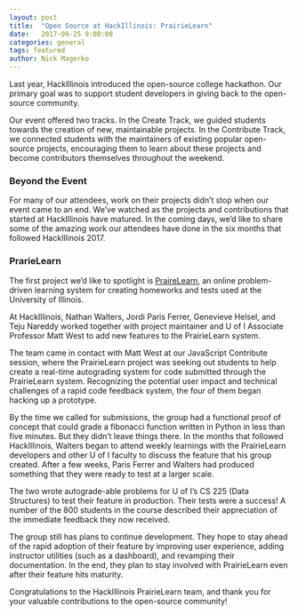 ```yaml
---
layout: post
title:  "Open Source at HackIllinois: PrairieLearn"
date:   2017-09-25 9:00:00
categories: general
tags: featured
author: Nick Magerko
---
```


Last year, HackIllinois introduced the open-source college hackathon. Our primary goal was to support student developers in giving back to the open-source community. 

Our event offered two tracks. In the Create Track, we guided students towards the creation of new, maintainable projects. In the Contribute Track, we connected students with the maintainers of existing popular open-source projects, encouraging them to learn about these projects and become contributors themselves throughout the weekend.

### Beyond the Event
For many of our attendees, work on their projects didn’t stop when our event came to an end. We’ve watched as the projects and contributions that started at HackIllinois have matured. In the coming days, we’d like to share some of the amazing work our attendees have done in the six months that followed HackIllinois 2017.

### PrarieLearn
The first project we’d like to spotlight is [PraireLearn](https://github.com/PrairieLearn/PrairieLearn), an online problem-driven learning system for creating homeworks and tests used at the University of Illinois. 

At HackIllinois, Nathan Walters, Jordi Paris Ferrer, Genevieve Helsel, and Teju Nareddy worked together with project maintainer and U of I Associate Professor Matt West to add new features to the PrairieLearn system. 

The team came in contact with Matt West at our JavaScript Contribute session, where the PrairieLearn project was seeking out students to help create a real-time autograding system for code submitted through the PrairieLearn system. Recognizing the potential user impact and technical challenges of a rapid code feedback system, the four of them began hacking up a prototype. 

By the time we called for submissions, the group had a functional proof of concept that could grade a fibonacci function written in Python in less than five minutes. But they didn’t leave things there. In the months that followed HackIllinois, Walters began to attend weekly learnings with the PrairieLearn developers and other U of I faculty to discuss the feature that his group created. After a few weeks, Paris Ferrer and Walters had produced something that they were ready to test at a larger scale.

The two wrote autograde-able problems for U of I’s CS 225 (Data Structures) to test their feature in production. Their tests were a success! A number of the 800 students in the course described their appreciation of the immediate feedback they now received.

The group still has plans to continue development. They hope to stay ahead of the rapid adoption of their feature by improving user experience, adding instructor utilities (such as a dashboard), and revamping their documentation. In the end, they plan to stay involved with PrairieLearn even after their feature hits maturity.

Congratulations to the HackIllinois PrairieLearn team, and thank you for your valuable contributions to the open-source community!


